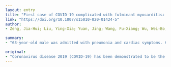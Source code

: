 ```yaml
---
layout: entry
title: "First case of COVID-19 complicated with fulminant myocarditis: a case report and insights"
link: "https://doi.org/10.1007/s15010-020-01424-5"
author:
- Zeng, Jia-Hui; Liu, Ying-Xia; Yuan, Jing; Wang, Fu-Xiang; Wu, Wei-Bo; Li, Jin-Xiu; Wang, Li-Fei; Gao, Hong; Wang, Yao; Dong, Chang-Feng; Li, Yi-Jun; Xie, Xiao-Juan; Feng, Cheng; Liu, Lei

summary:
- "63-year-old male was admitted with pneumonia and cardiac symptoms. He also had elevated troponin I (Trop I) level (up to 11.37??g/L) and diffuse myocardial dyskinesia along with a decreased left ventricular ejection fraction (LVEF) He was genetically confirmed as having COVID-19. The highest level of interleukin-6 was 272.40??pg/ml. Patients may develop severe cardiac complications."

original:
- "Coronavirus disease 2019 (COVID-19) has been demonstrated to be the cause of pneumonia. Nevertheless, it has not been reported as the cause of acute myocarditis or fulminant myocarditis. A 63-year-old male was admitted with pneumonia and cardiac symptoms. He was genetically confirmed as having COVID-19 according to sputum testing on the day of admission. He also had elevated troponin I (Trop I) level (up to 11.37??g/L) and diffuse myocardial dyskinesia along with a decreased left ventricular ejection fraction (LVEF) on echocardiography. The highest level of interleukin-6 was 272.40??pg/ml. Bedside chest radiographs showed typical ground-glass changes indicative of viral pneumonia. Laboratory test results for viruses that cause myocarditis were all negative. The patient conformed to the diagnostic criteria of the Chinese expert consensus statement for fulminant myocarditis. After receiving antiviral therapy and mechanical life support, Trop I was reduced to 0.10??g/L, and interleukin-6 was reduced to 7.63??pg/mL. Moreover, the LVEF of the patient gradually recovered to 68%. The patient died of aggravation of secondary infection on the 33rd day of hospitalization. COVID-19 patients may develop severe cardiac complications such as myocarditis and heart failure. This is the first report of COVID-19 complicated with fulminant myocarditis. The mechanism of cardiac pathology caused by COVID-19 needs further study."
---
```


